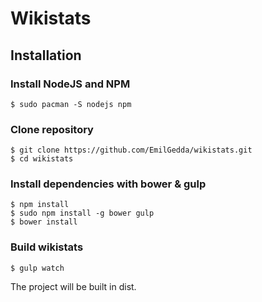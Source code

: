 # Wikistats
## Installation

### Install NodeJS and NPM
```
$ sudo pacman -S nodejs npm
```
### Clone repository
```
$ git clone https://github.com/EmilGedda/wikistats.git
$ cd wikistats
```
### Install dependencies with bower & gulp
```
$ npm install
$ sudo npm install -g bower gulp
$ bower install
```
### Build wikistats
```
$ gulp watch
```
The project will be built in dist.
